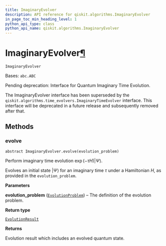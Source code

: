 ```yaml
---
title: ImaginaryEvolver
description: API reference for qiskit.algorithms.ImaginaryEvolver
in_page_toc_min_heading_level: 1
python_api_type: class
python_api_name: qiskit.algorithms.ImaginaryEvolver
---
```


# ImaginaryEvolver[¶](#imaginaryevolver "Permalink to this headline")

<span id="qiskit.algorithms.ImaginaryEvolver" />

`ImaginaryEvolver`

Bases: `abc.ABC`

Pending deprecation: Interface for Quantum Imaginary Time Evolution.

The ImaginaryEvolver interface has been superseded by the `qiskit.algorithms.time_evolvers.ImaginaryTimeEvolver` interface. This interface will be deprecated in a future release and subsequently removed after that.

## Methods

### evolve

<span id="qiskit.algorithms.ImaginaryEvolver.evolve" />

`abstract ImaginaryEvolver.evolve(evolution_problem)`

Perform imaginary time evolution $\exp(-\tau H)|\Psi\rangle$.

Evolves an initial state $|\Psi\rangle$ for an imaginary time $\tau$ under a Hamiltonian $H$, as provided in the `evolution_problem`.

**Parameters**

**evolution\_problem** ([`EvolutionProblem`](qiskit.algorithms.EvolutionProblem "qiskit.algorithms.evolvers.evolution_problem.EvolutionProblem")) – The definition of the evolution problem.

**Return type**

[`EvolutionResult`](qiskit.algorithms.EvolutionResult "qiskit.algorithms.evolvers.evolution_result.EvolutionResult")

**Returns**

Evolution result which includes an evolved quantum state.

